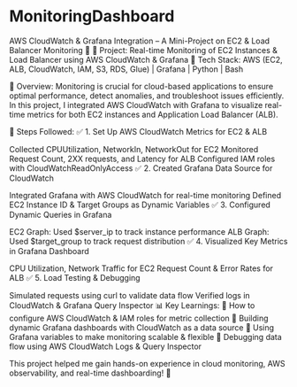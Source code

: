 # MonitoringDashboard

AWS CloudWatch & Grafana Integration – A Mini-Project on EC2 & Load Balancer Monitoring 🚀
🔹 Project: Real-time Monitoring of EC2 Instances & Load Balancer using AWS CloudWatch & Grafana
🔹 Tech Stack: AWS (EC2, ALB, CloudWatch, IAM, S3, RDS, Glue) | Grafana | Python | Bash

📌 Overview:
Monitoring is crucial for cloud-based applications to ensure optimal performance, detect anomalies, and troubleshoot issues efficiently. In this project, I integrated AWS CloudWatch with Grafana to visualize real-time metrics for both EC2 instances and Application Load Balancer (ALB).

🔹 Steps Followed:
✅ 1. Set Up AWS CloudWatch Metrics for EC2 & ALB

Collected CPUUtilization, NetworkIn, NetworkOut for EC2
Monitored Request Count, 2XX requests, and Latency for ALB
Configured IAM roles with CloudWatchReadOnlyAccess
✅ 2. Created Grafana Data Source for CloudWatch

Integrated Grafana with AWS CloudWatch for real-time monitoring
Defined EC2 Instance ID & Target Groups as Dynamic Variables
✅ 3. Configured Dynamic Queries in Grafana

EC2 Graph: Used $server_ip to track instance performance
ALB Graph: Used $target_group to track request distribution
✅ 4. Visualized Key Metrics in Grafana Dashboard

CPU Utilization, Network Traffic for EC2
Request Count & Error Rates for ALB
✅ 5. Load Testing & Debugging

Simulated requests using curl to validate data flow
Verified logs in CloudWatch & Grafana Query Inspector
📊 Key Learnings:
🔸 How to configure AWS CloudWatch & IAM roles for metric collection
🔸 Building dynamic Grafana dashboards with CloudWatch as a data source
🔸 Using Grafana variables to make monitoring scalable & flexible
🔸 Debugging data flow using AWS CloudWatch Logs & Query Inspector

This project helped me gain hands-on experience in cloud monitoring, AWS observability, and real-time dashboarding! 🎯

